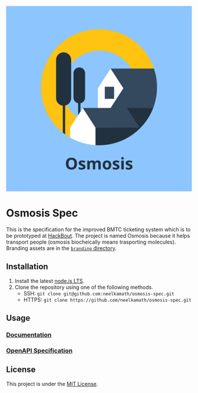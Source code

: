 <center>
    <img src="branding/logo.png" alt="Logo">
</center>

# Osmosis Spec

This is the specification for the improved BMTC ticketing system which is to be prototyped at [HackBout](https://www.hackbout.tech/). The project is named Osmosis because it helps transport people (osmosis biocheically means trasporting molecules). Branding assets are in the [`branding` directory](branding).

## Installation

1. Install the latest [node.js LTS](https://nodejs.org/en/download/).
1. Clone the repository using one of the following methods.
    - SSH: `git clone git@github.com:neelkamath/osmosis-spec.git`
    - HTTPS: `git clone https://github.com/neelkamath/osmosis-spec.git`

## Usage

### [Documentation](docs)

### [OpenAPI Specification](openapi)

## License

This project is under the [MIT License](LICENSE).
